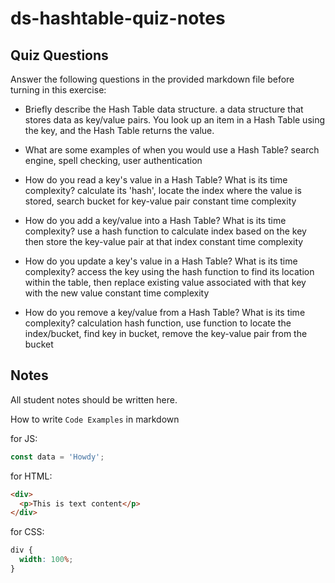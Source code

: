 # ds-hashtable-quiz-notes

## Quiz Questions

Answer the following questions in the provided markdown file before turning in this exercise:

- Briefly describe the Hash Table data structure.
  a data structure that stores data as key/value pairs. You look up an item in a Hash Table using the key, and the Hash Table returns the value.

- What are some examples of when you would use a Hash Table?
  search engine, spell checking, user authentication

- How do you read a key's value in a Hash Table? What is its time complexity?
  calculate its 'hash', locate the index where the value is stored, search bucket for key-value pair
  constant time complexity

- How do you add a key/value into a Hash Table? What is its time complexity?
  use a hash function to calculate index based on the key then store the key-value pair at that index
  constant time complexity

- How do you update a key's value in a Hash Table? What is its time complexity?
  access the key using the hash function to find its location within the table, then replace existing value associated with that key with the new value
  constant time complexity

- How do you remove a key/value from a Hash Table? What is its time complexity?
  calculation hash function, use function to locate the index/bucket, find key in bucket, remove the key-value pair from the bucket

## Notes

All student notes should be written here.

How to write `Code Examples` in markdown

for JS:

```javascript
const data = 'Howdy';
```

for HTML:

```html
<div>
  <p>This is text content</p>
</div>
```

for CSS:

```css
div {
  width: 100%;
}
```
